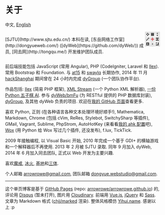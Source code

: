 关于
===

中文, [English](#!/about)

<div style="display:flex;justify-content:space-between">
  <p>[SJTU](http://www.sjtu.edu.cn/) 本科在读, [东岳网络工作室](http://dongyueweb.com/) ([dyWeb](https://github.com/dyWeb/)) 成员, [同去网](http://tongqu.me/) 开发维护团队成员.</p>
  <img src="logo.png" style="width:48px;height:48px;">
</div>

前后端技能包括 JavaScript (常用 Angular), PHP (CodeIgniter, Laravel 和 [Ilex](https://github.com/arrowrowe/ilex)). 常用 Bootstrap 和 Foundation. 与 [at15](https://github.com/at15) 和 [swaylq](https://github.com/swaylq) 长期协作, 2014 年 11 月 [hackShanghai](http://www.hackshanghai.com/) 期间曾在 24 小时内完成 [dyGroup](https://gitcafe.com/arrowrowe/dyGroup) (一个团队协作平台).

作品包括: [Ilex](https://github.com/arrowrowe/ilex) (简易 PHP 框架), [XML Stream](https://github.com/arrowrowe/xml_stream) (一个 Python XML 解析器), [一份 Python 五子棋 AI](https://github.com/arrowrowe/gomoku). 参与 [dyWeb/bmFu](https://github.com/dyWeb/bmFu) (为 RESTful 提供的 PHP 数据库封装), [dyGroup](https://gitcafe.com/arrowrowe/dyGroup), 及其他 dyWeb 负责的项目. 欢迎在[我的 GitHub 页面](https://github.com/arrowrowe)查看更多.

喜欢 Python, 正则 (在各种语言各种文本处理环境好顺手!), Mathematica, Markdown, Chrome (包括 cVim, ReRes, Stylebot, SwitchySharp 等插件), GMail, Vagrant, Sublime, PhpStrom, AutoHotKey (来看看[我的 ahk 配置](https://gist.github.com/arrowrowe/ecf73aa95654d1d213e4)吧), [Wox](https://github.com/qianlifeng/Wox) (用 Python 给 Wox 写过几个插件, 还没发布), f.lux, TickTick.

2009 年接触编程, 以 Visual Basic 开始, 2010 年完成一个基于 GDI+ 的横轴游戏和一个解释器后不再使用. 2013 年 2 月被 SJTU 录取. 同年 9 月加入 dyWeb, 2014 年 6 月加入同去团队, 正式以 Web 开发为主要兴趣.

喜欢[魔戒](http://zh.wikipedia.org/wiki/%E9%AD%94%E6%88%92), [冰火](http://zh.wikipedia.org/wiki/%E5%86%B0%E8%88%87%E7%81%AB%E4%B9%8B%E6%AD%8C), [基地][1]和[三体][2].

个人邮箱 [arrowrowe@gmail.com](mailto:arrowrowe@gmail.com), 团队邮箱 [dongyue.webstudio@gmail.com](mailto:dongyue.webstudio@gmail.com).

---

这个单页博客是基于 [GitHub Pages](https://pages.github.com/) (repo: [arrowrowe/arrowrowe.github.io](https://github.com/arrowrowe/arrowrowe.github.io)) 的, 评论用 [Disqus](https://disqus.com/) (暂未打开), 图片用 [Cloudinary](https://cloudinary.com/). 前端用 [Vue.js](http://vuejs.org/), [jQuery](https://github.com/jquery/jquery) 和 [Sass](http://sass-lang.com/). 文章为 Markdown 格式 ([chjj/marked](https://github.com/chjj/marked) 渲染). 整体风格模仿 [Yihui.name](http://yihui.name/). 感谢以上 :p


[1]: http://zh.wikipedia.org/wiki/%E5%9F%BA%E5%9C%B0_(%E5%B0%8F%E8%AA%AA)
[2]: http://zh.wikipedia.org/wiki/%E4%B8%89%E4%BD%93_(%E5%B0%8F%E8%AF%B4)
